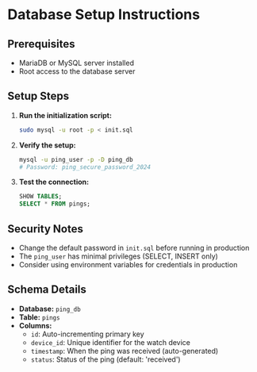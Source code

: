 # Database Setup Instructions

## Prerequisites
- MariaDB or MySQL server installed
- Root access to the database server

## Setup Steps

1. **Run the initialization script:**
   ```bash
   sudo mysql -u root -p < init.sql
   ```

2. **Verify the setup:**
   ```bash
   mysql -u ping_user -p -D ping_db
   # Password: ping_secure_password_2024
   ```

3. **Test the connection:**
   ```sql
   SHOW TABLES;
   SELECT * FROM pings;
   ```

## Security Notes
- Change the default password in `init.sql` before running in production
- The `ping_user` has minimal privileges (SELECT, INSERT only)
- Consider using environment variables for credentials in production

## Schema Details
- **Database:** `ping_db`
- **Table:** `pings`
- **Columns:**
  - `id`: Auto-incrementing primary key
  - `device_id`: Unique identifier for the watch device
  - `timestamp`: When the ping was received (auto-generated)
  - `status`: Status of the ping (default: 'received')